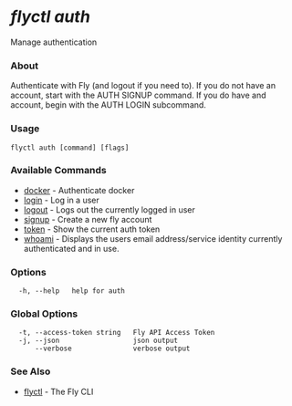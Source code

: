 # _flyctl auth_

Manage authentication

### About

Authenticate with Fly (and logout if you need to).
If you do not have an account, start with the AUTH SIGNUP command.
If you do have and account, begin with the AUTH LOGIN subcommand.


### Usage
~~~
flyctl auth [command] [flags]
~~~

### Available Commands
* [docker](/docs/flyctl/auth-docker/)	 - Authenticate docker
* [login](/docs/flyctl/auth-login/)	 - Log in a user
* [logout](/docs/flyctl/auth-logout/)	 - Logs out the currently logged in user
* [signup](/docs/flyctl/auth-signup/)	 - Create a new fly account
* [token](/docs/flyctl/auth-token/)	 - Show the current auth token
* [whoami](/docs/flyctl/auth-whoami/)	 - Displays the users email address/service identity currently 
authenticated and in use.


### Options

~~~
  -h, --help   help for auth
~~~

### Global Options

~~~
  -t, --access-token string   Fly API Access Token
  -j, --json                  json output
      --verbose               verbose output
~~~

### See Also

* [flyctl](/docs/flyctl/help/)	 - The Fly CLI

